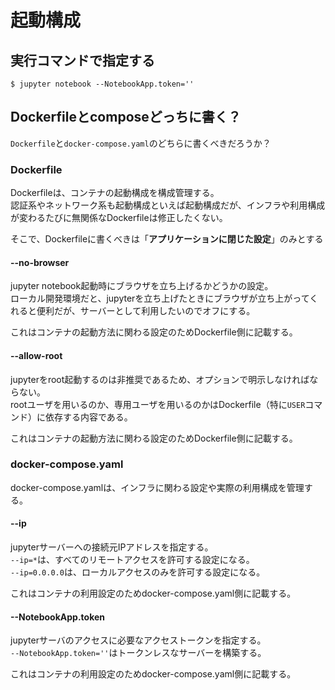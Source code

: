 # 起動構成

## 実行コマンドで指定する

```console
$ jupyter notebook --NotebookApp.token=''
```

## Dockerfileとcomposeどっちに書く？

`Dockerfile`と`docker-compose.yaml`のどちらに書くべきだろうか？

### Dockerfile

Dockerfileは、コンテナの起動構成を構成管理する。  
認証系やネットワーク系も起動構成といえば起動構成だが、インフラや利用構成が変わるたびに無関係なDockerfileは修正したくない。

そこで、Dockerfileに書くべきは「**アプリケーションに閉じた設定**」のみとする

#### --no-browser

jupyter notebook起動時にブラウザを立ち上げるかどうかの設定。  
ローカル開発環境だと、jupyterを立ち上げたときにブラウザが立ち上がってくれると便利だが、サーバーとして利用したいのでオフにする。  

これはコンテナの起動方法に関わる設定のためDockerfile側に記載する。

#### --allow-root

jupyterをroot起動するのは非推奨であるため、オプションで明示しなければならない。  
rootユーザを用いるのか、専用ユーザを用いるのかはDockerfile（特に`USER`コマンド）に依存する内容である。

これはコンテナの起動方法に関わる設定のためDockerfile側に記載する。

### docker-compose.yaml

docker-compose.yamlは、インフラに関わる設定や実際の利用構成を管理する。

#### --ip

jupyterサーバーへの接続元IPアドレスを指定する。  
`--ip=*`は、すべてのリモートアクセスを許可する設定になる。  
`--ip=0.0.0.0`は、ローカルアクセスのみを許可する設定になる。

これはコンテナの利用設定のためdocker-compose.yaml側に記載する。

#### --NotebookApp.token

jupyterサーバのアクセスに必要なアクセストークンを指定する。  
`--NotebookApp.token=''`はトークンレスなサーバーを構築する。

これはコンテナの利用設定のためdocker-compose.yaml側に記載する。
